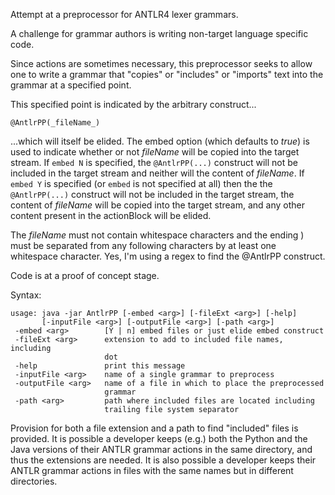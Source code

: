 Attempt at a preprocessor for ANTLR4 lexer grammars.

A challenge for grammar authors is writing non-target language specific code.

Since actions are sometimes necessary, this preprocessor seeks to allow one
to write a grammar that "copies" or "includes" or "imports" text into the
grammar at a specified point.

This specified point is indicated by the arbitrary construct...

    @AntlrPP(_fileName_)

...which will itself be elided.  The embed option (which defaults to _true_)
is used to indicate whether or not _fileName_ will be copied into the target
stream.  If `embed N` is specified, the `@AntlrPP(...)` construct will not
be included in the target stream and neither will the content of _fileName_.
If `embed Y` is specified (or `embed` is not specified at all) then the
the `@AntlrPP(...)` construct will not be included in the target stream, 
the content of _fileName_ will be copied into the target stream, and any
other content present in the actionBlock will be elided.

The _fileName_ must not contain whitespace characters and the ending ) must
be separated from any following characters by at least one whitespace
character.  Yes, I'm using a regex to find the @AntlrPP construct.

Code is at a proof of concept stage.

Syntax:

    usage: java -jar AntlrPP [-embed <arg>] [-fileExt <arg>] [-help] 
           [-inputFile <arg>] [-outputFile <arg>] [-path <arg>]
     -embed <arg>        [Y | n] embed files or just elide embed construct
     -fileExt <arg>      extension to add to included file names, including
                         dot
     -help               print this message
     -inputFile <arg>    name of a single grammar to preprocess
     -outputFile <arg>   name of a file in which to place the preprocessed
                         grammar
     -path <arg>         path where included files are located including
                         trailing file system separator
     
Provision for both a file extension and a path to find "included" files
is provided.  It is possible a developer keeps (e.g.) both the Python and
the Java versions of their ANTLR grammar actions in the same directory,
and thus the extensions are needed.  It is also possible a developer keeps
their ANTLR grammar actions in files with the same names but in different
directories.


